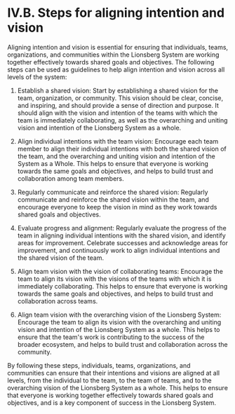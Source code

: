 # IV.B. Steps for aligning intention and vision

Aligning intention and vision is essential for ensuring that individuals, teams, organizations, and communities within the Lionsberg System are working together effectively towards shared goals and objectives. The following steps can be used as guidelines to help align intention and vision across all levels of the system:

1.  Establish a shared vision: Start by establishing a shared vision for the team, organization, or community. This vision should be clear, concise, and inspiring, and should provide a sense of direction and purpose. It should align with the vision and intention of the teams with which the team is immediately collaborating, as well as the overarching and uniting vision and intention of the Lionsberg System as a whole.
    
2.  Align individual intentions with the team vision: Encourage each team member to align their individual intentions with both the shared vision of the team, and the overarching and uniting vision and intention of the System as a Whole. This helps to ensure that everyone is working towards the same goals and objectives, and helps to build trust and collaboration among team members.
    
3.  Regularly communicate and reinforce the shared vision: Regularly communicate and reinforce the shared vision within the team, and encourage everyone to keep the vision in mind as they work towards shared goals and objectives.
    
4.  Evaluate progress and alignment: Regularly evaluate the progress of the team in aligning individual intentions with the shared vision, and identify areas for improvement. Celebrate successes and acknowledge areas for improvement, and continuously work to align individual intentions and the shared vision of the team.
    
5.  Align team vision with the vision of collaborating teams: Encourage the team to align its vision with the visions of the teams with which it is immediately collaborating. This helps to ensure that everyone is working towards the same goals and objectives, and helps to build trust and collaboration across teams.
    
6.  Align team vision with the overarching vision of the Lionsberg System: Encourage the team to align its vision with the overarching and uniting vision and intention of the Lionsberg System as a whole. This helps to ensure that the team's work is contributing to the success of the broader ecosystem, and helps to build trust and collaboration across the community.
    

By following these steps, individuals, teams, organizations, and communities can ensure that their intentions and visions are aligned at all levels, from the individual to the team, to the team of teams, and to the overarching vision of the Lionsberg System as a whole. This helps to ensure that everyone is working together effectively towards shared goals and objectives, and is a key component of success in the Lionsberg System.